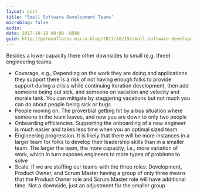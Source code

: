```yaml
---
layout: post
title: "Small Software Development Teams"
microblog: false
audio: 
date: 2017-10-19 00:00 -0500
guid: http://germanflores.micro.blog/2017/10/19/small-software-development.html
---
```

Besides a lower capacity there other downsides to small (e.g. three) engineering teams.

* Coverage, e.g., Depending on the work they are doing and applications they support there is a risk of not having enough folks to provide support during a crisis while continuing iteration development, then add someone being out sick, and someone on vacation and velocity and morale tank. You can mitigate by staggering vacations but not much you can do about people being sick or bugs
* People moving on. The proverbial getting hit by a bus situation where someone in the team leaves, and now you are down to only two people
* Onboarding efficiencies. Supporting the onboarding of a new engineer is much easier and takes less time when you an optimal sized team
* Engineering progression. It is likely that there will be more instances in a larger team for folks to develop their leadership skills than in a smaller team. The larger the team, the more capacity, i.e., more variation of work, which in turn exposes engineers to more types of problems to solve
* Scale. If we are staffing our teams with the three roles: Development, Product Owner, and Scrum Master having a group of only three means that the Product Owner role and Scrum Master role will have additional time. Not a downside, just an adjustment for the smaller group
